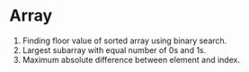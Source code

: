 # Array
1. Finding floor value of sorted array using binary search.
2. Largest subarray with equal number of 0s and 1s.
3. Maximum absolute difference between element and index.
